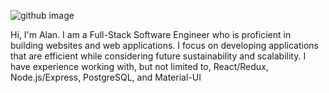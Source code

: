 ![github image](https://user-images.githubusercontent.com/26546911/133625381-82f43b60-5c87-4a8d-bb67-af26c0ab9ce6.jpg)

Hi, I'm Alan. I am a Full-Stack Software Engineer who is proficient in building websites and web applications. I focus on developing applications that are efficient while considering future sustainability and scalability. I have experience working with, but not limited to, React/Redux, Node.js/Express, PostgreSQL, and Material-UI
